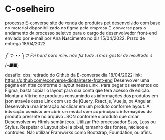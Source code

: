 # C-oselheiro
processo E-converse
site de venda de produtos pet desenvolvido com base no material disponibilizado no figma pela empresa E-converse para o andamento do processo seletivo para o cargo de desenvolvedor front-end  enviado por e-mail por Ana Nascimento no dia 15/04/2022.
Prazo de entrega 18/04/2022

༼ つ ◕_◕ ༽つ Foi hard para mim, não fiz tudo :( mas gostei do resultado :)  (⌐■_■)

desafio:
obs: retirado do Github da E-converse dia 18/04/2022 link: https://github.com/econverse-digital/teste-front-end
Desenvolver uma pagina em html conforme o layout nesse Link . Para pegar os elementos do Figma, basta copiar o layout para sua conta que terá acesso de edição.
Montar a Vitrine de produtos consumindo as informações dos produtos em json através desse Link com uso de jQuery, React.js, Vue.js, ou Angular.
Desenvolva uma interação ao clicar em um produto conforme layout. A interação consiste em abrir um modal com as principais informações do produto presente no arquivo JSON conforme o produto que clicar.
Desenvolver os Htmls semânticos.
Utilizar Pré-processador Sass, Less ou Stylus.
Respeitar o Layout pixel a pixel, tamanho das fontes, núcleos e controles.
Não utilizar Framworks como Bootstrap, Foundation, ou afins.
